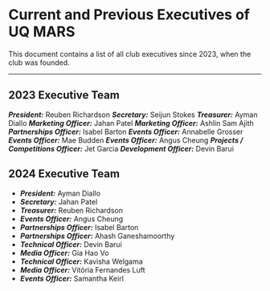 # Current and Previous Executives of UQ MARS

This document contains a list of all club executives since 2023,
when the club was founded. 

---

## 2023 Executive Team

***President:*** Reuben Richardson
***Secretary:*** Seijun Stokes
***Treasurer:*** Ayman Diallo
***Marketing Officer:*** Jahan Patel
***Marketing Officer:*** Ashlin Sam Ajith
***Partnerships Officer:*** Isabel Barton
***Events Officer:*** Annabelle Grosser
***Events Officer:*** Mae Budden
***Events Officer:*** Angus Cheung
***Projects / Competitions Officer:*** Jet Garcia
***Development Officer:*** Devin Barui

## 2024 Executive Team

- ***President:*** Ayman Diallo
- ***Secretary:*** Jahan Patel
- ***Treasurer:*** Reuben Richardson
- ***Events Officer:*** Angus Cheung
- ***Partnerships Officer:*** Isabel Barton 
- ***Partnerships Officer:*** Ahash Ganeshamoorthy
- ***Technical Officer:*** Devin Barui
- ***Media Officer:*** Gia Hao Vo
- ***Technical Officer:*** Kavisha Welgama 
- ***Media Officer:*** Vitória Fernandes Luft
- ***Events Officer:*** Samantha Keirl

